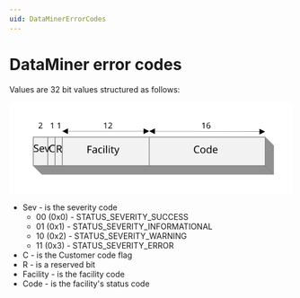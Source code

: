 ```yaml
---
uid: DataMinerErrorCodes
---
```


# DataMiner error codes

Values are 32 bit values structured as follows:

![alt text](../images/errorCodeStructure.svg "DataMiner error code structure")

- Sev - is the severity code
  - 00 (0x0) - STATUS_SEVERITY_SUCCESS
  - 01 (0x1) - STATUS_SEVERITY_INFORMATIONAL
  - 10 (0x2) - STATUS_SEVERITY_WARNING
  - 11 (0x3) - STATUS_SEVERITY_ERROR
- C - is the Customer code flag
- R - is a reserved bit
- Facility - is the facility code
- Code - is the facility's status code
